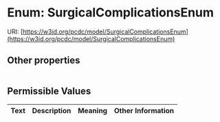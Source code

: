 
# Enum: SurgicalComplicationsEnum




URI: [https://w3id.org/pcdc/model/SurgicalComplicationsEnum](https://w3id.org/pcdc/model/SurgicalComplicationsEnum)


## Other properties

|  |  |  |
| --- | --- | --- |

## Permissible Values

| Text | Description | Meaning | Other Information |
| :--- | :---: | :---: | ---: |

